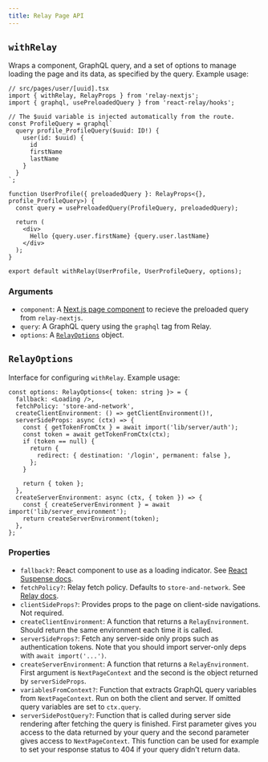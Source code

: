 ```yaml
---
title: Relay Page API
---
```


## `withRelay`

Wraps a component, GraphQL query, and a set of options to manage loading the
page and its data, as specified by the query. Example usage:

```tsx
// src/pages/user/[uuid].tsx
import { withRelay, RelayProps } from 'relay-nextjs';
import { graphql, usePreloadedQuery } from 'react-relay/hooks';

// The $uuid variable is injected automatically from the route.
const ProfileQuery = graphql`
  query profile_ProfileQuery($uuid: ID!) {
    user(id: $uuid) {
      id
      firstName
      lastName
    }
  }
`;

function UserProfile({ preloadedQuery }: RelayProps<{}, profile_ProfileQuery>) {
  const query = usePreloadedQuery(ProfileQuery, preloadedQuery);

  return (
    <div>
      Hello {query.user.firstName} {query.user.lastName}
    </div>
  );
}

export default withRelay(UserProfile, UserProfileQuery, options);
```

### Arguments

- `component`: A
  [Next.js page component](https://nextjs.org/docs/basic-features/pages) to
  recieve the preloaded query from `relay-nextjs`.
- `query`: A GraphQL query using the `graphql` tag from Relay.
- `options`: A [`RelayOptions`](#relayoptions) object.

## `RelayOptions`

Interface for configuring `withRelay`. Example usage:

```tsx
const options: RelayOptions<{ token: string }> = {
  fallback: <Loading />,
  fetchPolicy: 'store-and-network',
  createClientEnvironment: () => getClientEnvironment()!,
  serverSideProps: async (ctx) => {
    const { getTokenFromCtx } = await import('lib/server/auth');
    const token = await getTokenFromCtx(ctx);
    if (token == null) {
      return {
        redirect: { destination: '/login', permanent: false },
      };
    }

    return { token };
  },
  createServerEnvironment: async (ctx, { token }) => {
    const { createServerEnvironment } = await import('lib/server_environment');
    return createServerEnvironment(token);
  },
};
```

### Properties

- `fallback?`: React component to use as a loading indicator. See
  [React Suspense docs](https://reactjs.org/docs/concurrent-mode-suspense.html).
- `fetchPolicy?`: Relay fetch policy. Defaults to `store-and-network`. See
  [Relay docs](https://relay.dev/docs/guided-tour/reusing-cached-data/fetch-policies/).
- `clientSideProps?`: Provides props to the page on client-side navigations. Not
  required.
- `createClientEnvironment`: A function that returns a `RelayEnvironment`.
  Should return the same environment each time it is called.
- `serverSideProps?`: Fetch any server-side only props such as authentication
  tokens. Note that you should import server-only deps with
  `await import('...')`.
- `createServerEnvironment`: A function that returns a `RelayEnvironment`. First
  argument is `NextPageContext` and the second is the object returned by
  `serverSideProps`.
- `variablesFromContext?`: Function that extracts GraphQL query variables from
  `NextPageContext`. Run on both the client and server. If omitted query
  variables are set to `ctx.query`.
- `serverSidePostQuery?`: Function that is called during server side rendering
  after fetching the query is finished. First parameter gives you access to the
  data returned by your query and the second parameter gives access to
  `NextPageContext`. This function can be used for example to set your response
  status to 404 if your query didn't return data.
